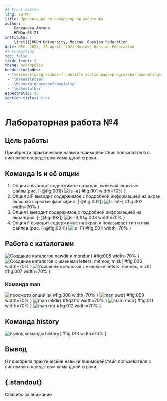 ```yaml
---
## Front matter
lang: ru-RU
title: Презентация по лабораторной работе №4
author: |
	Балханова Алтана 
	НПМбд-03-21
institute: |
	\inst{1}RUDN University, Moscow, Russian Federation
date: NEC--2022, 28 April, 2022 Moscow, Russian Federation
## Formatting
toc: false
slide_level: 2
theme: metropolis
header-includes: 
 - \metroset{progressbar=frametitle,sectionpage=progressbar,numbering=fraction}
 - '\makeatletter'
 - '\beamer@ignorenonframefalse'
 - '\makeatother'
aspectratio: 43
section-titles: true
---
```


# Лабораторная работа №4

## Цель работы

Приобрести практические навыки взаимодействия пользователя с системой посредством командной строки.

## Команда ls и её опции
1. Опция а выводит содержимое на экран, включая скрытые файлы(рис. [-@fig:001])
![ls -a](image/Screenshot_4.png){ #fig:001 width=70% }
1. Опция аlF выводит содержимое с подробной информацией на экран, включая скрытые файлы(рис. [-@fig:002])
![ls -alF](image/Screenshot_5.png){ #fig:002 width=70% }
1. Опция l выводит содержимое с подробной информацией на экран(рис. [-@fig:003])
![ls -l](image/Screenshot_6.png){ #fig:003 width=70% }
1. Опция F выводит содержимое на экран и показывает тип и имя файлов.(рис. [-@fig:004])
![ls -F](image/Screenshot_7.png){ #fig:004 width=70% }

## Работа с каталогами
![Cоздание каталогов newdir и morefun](image/Screenshot_11.png){ #fig:005 width=70% }
![Cоздание каталогов с именами letters, memos, misk](image/Screenshot_12.png){ #fig:006 width=70% }
![Удаление каталогов с именами letters, memos, misk](image/Screenshot_13.png){ #fig:007 width=70% }

### Команда man
![просмотр опций ls](image/Screenshot_16.png){ #fig:008 width=70% }
![man pwd](image/Screenshot_23.png){ #fig:009 width=70% }
![man mkdir](image/Screenshot_24.png){ #fig:010 width=70% }
![man rmdir](image/Screenshot_25.png){ #fig:011 width=70% }
![man rm](image/Screenshot_26.png){ #fig:012 width=70% }

## Команда history
![вывод команды history](image/Screenshot_27.png){ #fig:013 width=70% }

## Вывод
Я приобрела практические навыки взаимодействия пользователя с системой посредством командной строки.

## {.standout}

Спасибо за внимание
